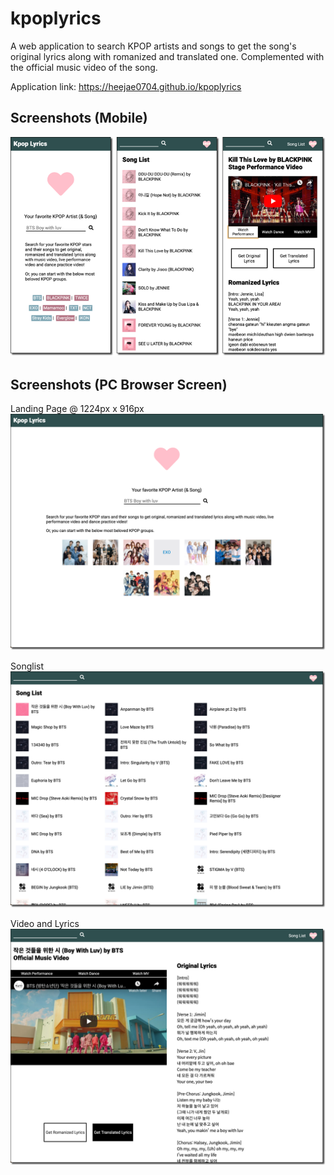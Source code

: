 # kpoplyrics

A web application to search KPOP artists and songs to get the song's original lyrics along with romanized and translated one. Complemented with the official music video of the song.

Application link: https://heejae0704.github.io/kpoplyrics

## Screenshots (Mobile)

![alt text](https://github.com/Heejae0704/kpoplyrics/blob/master/img/screenshots/07_mobile_all.png "Mobile Views")

## Screenshots (PC Browser Screen)

Landing Page @ 1224px x 916px
![alt text](https://github.com/Heejae0704/kpoplyrics/blob/master/img/screenshots/01_landing_large.png "Landing Page @ 1224px x 916px")

Songlist
![alt text](https://github.com/Heejae0704/kpoplyrics/blob/master/img/screenshots/02_songlist_large.png "Landing Page @ 1224px x 916px")

Video and Lyrics
![alt text](https://github.com/Heejae0704/kpoplyrics/blob/master/img/screenshots/03_content_large.png "Landing Page @ 1224px x 916px")
